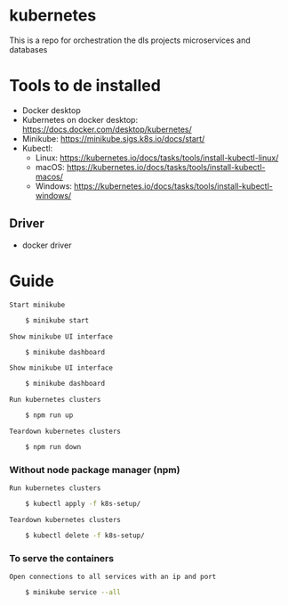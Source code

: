 # kubernetes
This is a repo for orchestration the dls projects microservices and databases

# Tools to de installed
- Docker desktop
- Kubernetes on docker desktop: https://docs.docker.com/desktop/kubernetes/
- Minikube: https://minikube.sigs.k8s.io/docs/start/
- Kubectl:
    - Linux: https://kubernetes.io/docs/tasks/tools/install-kubectl-linux/
    - macOS: https://kubernetes.io/docs/tasks/tools/install-kubectl-macos/
    - Windows: https://kubernetes.io/docs/tasks/tools/install-kubectl-windows/

## Driver
- docker driver

# Guide
`Start minikube`
```` bash
    $ minikube start
````

`Show minikube UI interface`
```` bash
    $ minikube dashboard
````

`Show minikube UI interface`
```` bash
    $ minikube dashboard
````

`Run kubernetes clusters`
```` bash
    $ npm run up
````

`Teardown kubernetes clusters`
```` bash
    $ npm run down
````
### Without node package manager (npm)
`Run kubernetes clusters`
```` bash
    $ kubectl apply -f k8s-setup/
````

`Teardown kubernetes clusters`
```` bash
    $ kubectl delete -f k8s-setup/
````

### To serve the containers

`Open connections to all services with an ip and port`
```` bash
    $ minikube service --all
````